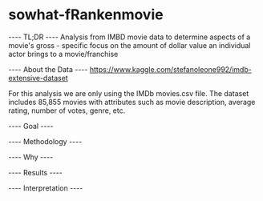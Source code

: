 # sowhat-fRankenmovie
---- TL;DR ----
Analysis from IMBD movie data to determine aspects of a movie's gross - specific focus on the amount of dollar value an individual actor brings to a movie/franchise

---- About the Data ----
https://www.kaggle.com/stefanoleone992/imdb-extensive-dataset

For this analysis we are only using the IMDb movies.csv file.
The dataset includes 85,855 movies with attributes such as movie description, average rating, number of votes, genre, etc.

---- Goal ----


---- Methodology ----


---- Why ----


---- Results ----


---- Interpretation ----
